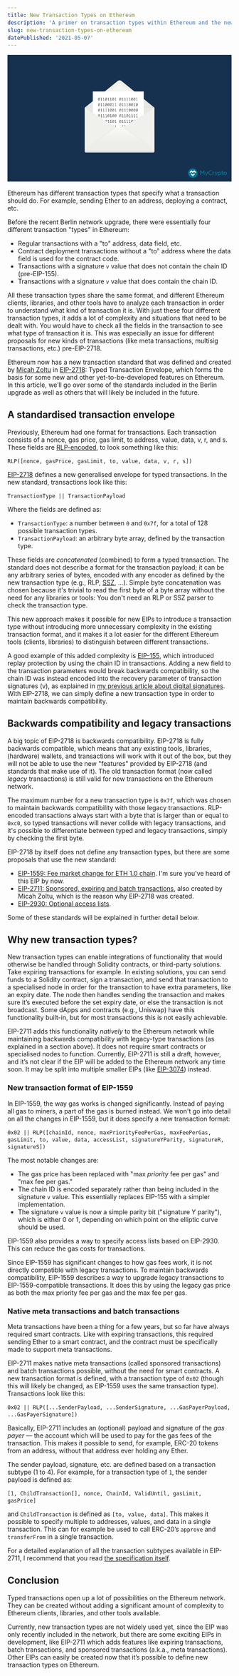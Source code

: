 ```yaml
---
title: New Transaction Types on Ethereum
description: 'A primer on transaction types within Ethereum and the new ones that have recently been introduced to the blockchain.'
slug: new-transaction-types-on-ethereum
datePublished: '2021-05-07'
---
```


![New transaction types on Ethereum.](assets/new-transaction-types-on-ethereum/1.png)

Ethereum has different transaction types that specify what a transaction should do. For example, sending Ether to an address, deploying a contract, etc.

Before the recent Berlin network upgrade, there were essentially four different transaction "types" in Ethereum:

- Regular transactions with a "to" address, data field, etc.
- Contract deployment transactions without a "to" address where the data field is used for the contract code.
- Transactions with a signature `v` value that does not contain the chain ID (pre-EIP-155).
- Transactions with a signature `v` value that does contain the chain ID.

All these transaction types share the same format, and different Ethereum clients, libraries, and other tools have to analyze each transaction in order to understand what kind of transaction it is. With just these four different transaction types, it adds a lot of complexity and situations that need to be dealt with. You would have to check all the fields in the transaction to see what type of transaction it is. This was especially an issue for different proposals for new kinds of transactions (like meta transactions, multisig transactions, etc.) pre-EIP-2718.

Ethereum now has a new transaction standard that was defined and created by [Micah Zoltu](https://twitter.com/micahzoltu) in [EIP-2718](https://eips.ethereum.org/EIPS/eip-2718): Typed Transaction Envelope, which forms the basis for some new and other yet-to-be-developed features on Ethereum. In this article, we’ll go over some of the standards included in the Berlin upgrade as well as others that will likely be included in the future.

## A standardised transaction envelope

Previously, Ethereum had one format for transactions. Each transaction consists of a nonce, gas price, gas limit, to address, value, data, v, r, and s. These fields are [RLP-encoded](https://eth.wiki/fundamentals/rlp), to look something like this:

```text
RLP([nonce, gasPrice, gasLimit, to, value, data, v, r, s])
```

[EIP-2718](https://eips.ethereum.org/EIPS/eip-2718) defines a new generalised envelope for typed transactions. In the new standard, transactions look like this:

```text
TransactionType || TransactionPayload
```

Where the fields are defined as:

- `TransactionType`: a number between `0` and `0x7f`, for a total of 128 possible transaction types.
- `TransactionPayload`: an arbitrary byte array, defined by the transaction type.

These fields are _concatenated_ (combined) to form a typed transaction. The standard does not describe a format for the transaction payload; it can be any arbitrary series of bytes, encoded with any encoder as defined by the new transaction type (e.g., RLP, [SSZ](https://github.com/ethereum/eth2.0-specs/blob/v0.11.1/ssz/simple-serialize.md), …). Simple byte concatenation was chosen because it's trivial to read the first byte of a byte array without the need for any libraries or tools: You don't need an RLP or SSZ parser to check the transaction type.

This new approach makes it possible for new EIPs to introduce a transaction type without introducing more unnecessary complexity in the existing transaction format, and it makes it a lot easier for the different Ethereum tools (clients, libraries) to distinguish between different transactions.

A good example of this added complexity is [EIP-155](https://eips.ethereum.org/EIPS/eip-155), which introduced replay protection by using the chain ID in transactions. Adding a new field to the transaction parameters would break backwards compatibility, so the chain ID was instead encoded into the recovery parameter of transaction signatures (v), as explained in [my previous article about digital signatures](/posts/the-magic-of-digital-signatures-on-ethereum). With EIP-2718, we can simply define a new transaction type in order to maintain backwards compatibility.

## Backwards compatibility and legacy transactions

A big topic of EIP-2718 is backwards compatibility. EIP-2718 is fully backwards compatible, which means that any existing tools, libraries, (hardware) wallets, and transactions will work with it out of the box, but they will not be able to use the new "features" provided by EIP-2718 (and standards that make use of it). The old transaction format (now called _legacy_ transactions) is still valid for new transactions on the Ethereum network.

The maximum number for a new transaction type is `0x7f`, which was chosen to maintain backwards compatibility with those legacy transactions. RLP-encoded transactions always start with a byte that is larger than or equal to `0xc0`, so typed transactions will never collide with legacy transactions, and it's possible to differentiate between typed and legacy transactions, simply by checking the first byte.

EIP-2718 by itself does not define any transaction types, but there are some proposals that use the new standard:

- [EIP-1559: Fee market change for ETH 1.0 chain](https://eips.ethereum.org/EIPS/eip-1559). I'm sure you've heard of this EIP by now.
- [EIP-2711: Sponsored, expiring and batch transactions](https://eips.ethereum.org/EIPS/eip-2711), also created by Micah Zoltu, which is the reason why EIP-2718 was created.
- [EIP-2930: Optional access lists](https://eips.ethereum.org/EIPS/eip-2930).

Some of these standards will be explained in further detail below.

## Why new transaction types?

New transaction types can enable integrations of functionality that would otherwise be handled through Solidity contracts, or third-party solutions. Take expiring transactions for example. In existing solutions, you can send funds to a Solidity contract, sign a transaction, and send that transaction to a specialised node in order for the transaction to have extra parameters, like an expiry date. The node then handles sending the transaction and makes sure it’s executed before the set expiry date, or else the transaction is not broadcast. Some dApps and contracts (e.g., Uniswap) have this functionality built-in, but for most transactions this is not easily achievable.

EIP-2711 adds this functionality _natively_ to the Ethereum network while maintaining backwards compatibility with legacy-type transactions (as explained in a section above). It does not require smart contracts or specialised nodes to function. Currently, EIP-2711 is still a draft, however, and it’s not clear if the EIP will be added to the Ethereum network any time soon. It may be split into multiple smaller EIPs (like [EIP-3074](https://eips.ethereum.org/EIPS/eip-3074)) instead.

### New transaction format of EIP-1559

In EIP-1559, the way gas works is changed significantly. Instead of paying all gas to miners, a part of the gas is burned instead. We won't go into detail on all the changes in EIP-1559, but it does specify a new transaction format:

```text
0x02 || RLP([chainId, nonce, maxPriorityFeePerGas, maxFeePerGas, gasLimit, to, value, data, accessList, signatureYParity, signatureR, signatureS])
```

The most notable changes are:

- The gas price has been replaced with "max _priority_ fee per gas" and "max fee per gas."
- The chain ID is encoded separately rather than being included in the signature `v` value. This essentially replaces EIP-155 with a simpler implementation.
- The signature `v` value is now a simple parity bit ("signature Y parity"), which is either 0 or 1, depending on which point on the elliptic curve should be used.

EIP-1559 also provides a way to specify access lists based on EIP-2930. This can reduce the gas costs for transactions.

Since EIP-1559 has significant changes to how gas fees work, it is not directly compatible with legacy transactions. To maintain backwards compatibility, EIP-1559 describes a way to upgrade legacy transactions to EIP-1559-compatible transactions. It does this by using the legacy gas price as both the max priority fee per gas and the max fee per gas.

### Native meta transactions and batch transactions

Meta transactions have been a thing for a few years, but so far have always required smart contracts. Like with expiring transactions, this required sending Ether to a smart contract, and the contract must be specifically made to support meta transactions.

EIP-2711 makes native meta transactions (called sponsored transactions) and batch transactions possible, without the need for smart contracts. A new transaction format is defined, with a transaction type of `0x02` (though this will likely be changed, as EIP-1559 uses the same transaction type). Transactions look like this:

```text
0x02 || RLP([...SenderPayload, ...SenderSignature, ...GasPayerPayload, ...GasPayerSignature])
```

Basically, EIP-2711 includes an (optional) payload and signature of the _gas payer_ — the account which will be used to pay for the gas fees of the transaction. This makes it possible to send, for example, ERC-20 tokens from an address, without that address ever holding any Ether.

The sender payload, signature, etc. are defined based on a transaction subtype (1 to 4). For example, for a transaction type of `1`, the sender payload is defined as:

```text
[1, ChildTransaction[], nonce, ChainId, ValidUntil, gasLimit, gasPrice]
```

and `ChildTransaction` is defined as `[to, value, data]`. This makes it possible to specify multiple to addresses, values, and data in a single transaction. This can for example be used to call ERC-20’s `approve` and `transferFrom` in a single transaction.

For a detailed explanation of all the transaction subtypes available in EIP-2711, I recommend that you read [the specification itself](https://eips.ethereum.org/EIPS/eip-2711).

## Conclusion

Typed transactions open up a lot of possibilities on the Ethereum network. They can be created without adding a significant amount of complexity to Ethereum clients, libraries, and other tools available.

Currently, new transaction types are not widely used yet, since the EIP was only recently included in the network, but there are some exciting EIPs in development, like EIP-2711 which adds features like expiring transactions, batch transactions, and sponsored transactions (a.k.a., meta transactions). Other EIPs can easily be created now that it’s possible to define new transaction types on Ethereum.
